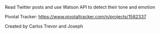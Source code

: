 Read Twitter posts and use Watson API to detect their tone and emotion

Pivotal Tracker: https://www.pivotaltracker.com/n/projects/1582337

Created by Carlos Trevor and Joseph
